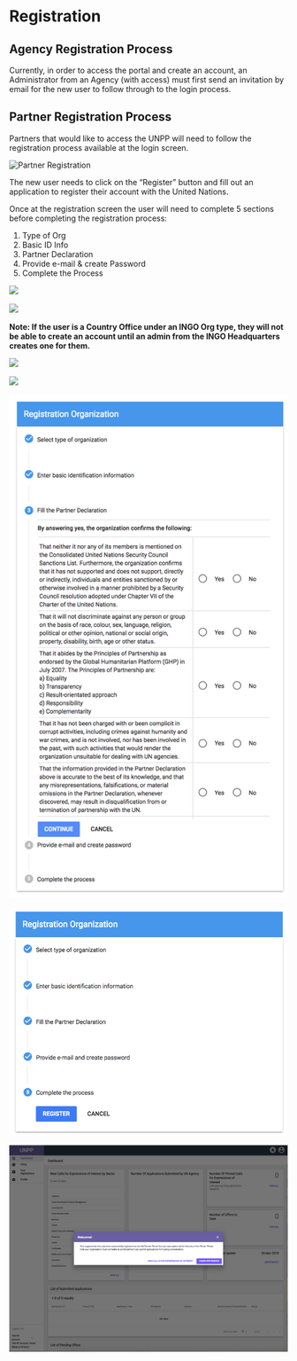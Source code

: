 # Registration

## **Agency Registration Process**

Currently, in order to access the portal and create an account, an Administrator from an Agency \(with access\) must first send an invitation by email for the new user to follow through to the login process.

## **Partner Registration Process**

Partners that would like to access the UNPP will need to follow the registration process available at the login screen.

![Partner Registration](../.gitbook/assets/2018-04-11_18-35-37%20%281%29.gif)

The new user needs to click on the “Register” button and fill out an application to register their account with the United Nations.  


Once at the registration screen the user will need to complete 5 sections before completing the registration process:

1. Type of Org
2. Basic ID Info
3. Partner Declaration
4. Provide e-mail & create Password
5. Complete the Process

![](https://lh6.googleusercontent.com/EJE0hJFHXhtLtCpsMIW7nho35LuxaQ4cNpPo_YK50ZQ6g44aEDaL7YpC8T1d8aNHs_FYsS4Ft7QVR5y5ZzC71sg3_87OWRB-fxIdb5rse9o176AT2mI1RCgQlXRNkE-SCDqeZmVq)

![](https://lh3.googleusercontent.com/oB3A7tVFmJTZHgX1jpTLYBtX-c2KAQ3_LC7Zu7XwwD68I7icYLaBMdKv1IlRV9DE8rekCG_bs2tu0D1QlgiY_oNkYOHj0PZvHUnbEAEL44p5qdQhfe25yEBraKP_VsYTzQTg5SOY)

**Note: If the user is a Country Office under an INGO Org type, they will not be able to create an account until an admin from the INGO Headquarters creates one for them.**

![](https://lh4.googleusercontent.com/W9yzRzmLbDAtfU9UECNkr2qWf_VkYQbutxz7Osx5428rVVIMUYHhRRU5iDI-QriehBz1cPmzetB3t-fnSru6Z4xGuw7cN0Ny_t3OfSh5B_dPy0DOmbqFVFB46r2mHHLcuesz8FMi)

![](https://lh6.googleusercontent.com/mPlz4v1gY6kbAweOX3my-XLPdwp9mP5851CiXiWwEvr2ftRn0v3ID1nV5QuawKvvNP2yqRxiDPOgAuLkcbAq5Rh71YiYaAJ4l7GGSDlhIt_BPnqPwyAM4bns8CXeDIgjjqJEhbYt)

![User must make a statement of declaration for each statement listed above before proceeding.](../.gitbook/assets/005.png)

![Once all areas of the Registration Process are complete, click Register.](../.gitbook/assets/006.png)

![After Registering the account will go through an approval process before accessing the Portal.](../.gitbook/assets/welcome.png)



